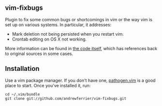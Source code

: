 ## vim-fixbugs

Plugin to fix some common bugs or shortcomings in vim or the way vim is set up
on various systems. In particular, it addresses:

* Mark deletion not being persisted when you restart vim.
* Crontab editing on OS X not working.

More information can be found in [the code
itself](https://github.com/andrewferrier/vim-fixbugs/blob/master/plugin/vim-fixbugs.vim),
which has references back to original sources in some cases.

## Installation

Use a vim package manager. If you don't have one,
[pathogen.vim](https://github.com/tpope/vim-pathogen) is a good place to
start. Once you've installed it, run:

    cd ~/.vim/bundle
    git clone git://github.com/andrewferrier/vim-fixbugs.git
